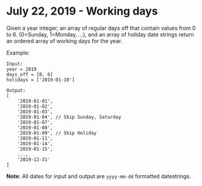 # July 22, 2019 - Working days

Given a year integer, an array of regular days off that contain values from 
0 to 6. (0=Sunday, 1=Monday, ...), and an array of holiday date strings return 
an ordered array of working days for the year.

Example:
```
Input:
year = 2019
days_off = [0, 6]
holidays = ['2019-01-10']

Output:
[
    '2019-01-01',
    '2019-01-02',
    '2019-01-03',
    '2019-01-04', // Skip Sunday, Saturday
    '2019-01-07',
    '2019-01-08',
    '2019-01-09', // Skip Holiday
    '2019-01-11',
    '2019-01-14',
    '2019-01-15',
    ...,
    '2019-12-31'
]
```

**Note:**
All dates for input and output are `yyyy-mm-dd` formatted datestrings.

